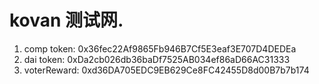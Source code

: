 # kovan 测试网.

1. comp token: 0x36fec22Af9865Fb946B7Cf5E3eaf3E707D4DEDEa
2. dai token: 0xDa2cb026db36baDf7525AB034ef86aD66AC31333
3. voterReward: 0xd36DA705EDC9EB629Ce8FC42455D8d00B7b7b174
